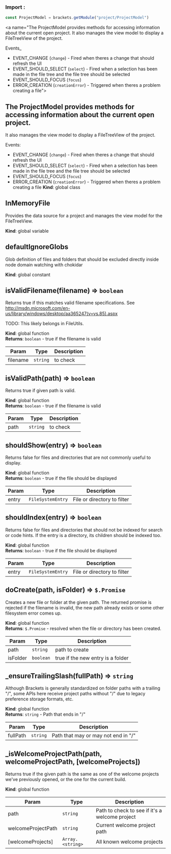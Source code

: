 ### Import :
```js
const ProjectModel = brackets.getModule("project/ProjectModel")
```

<a name="The ProjectModel provides methods for accessing information about the current open project.It also manages the view model to display a FileTreeView of the project.Events_- EVENT_CHANGE (`change`) - Fired when theres a change that should refresh the UI- EVENT_SHOULD_SELECT (`select`) - Fired when a selection has been made in the file tree and the file tree should be selected- EVENT_SHOULD_FOCUS (`focus`)- ERROR_CREATION (`creationError`) - Triggered when theres a problem creating a file"></a>

## The ProjectModel provides methods for accessing information about the current open project.It also manages the view model to display a FileTreeView of the project.Events:- EVENT\_CHANGE (`change`) - Fired when theres a change that should refresh the UI- EVENT\_SHOULD\_SELECT (`select`) - Fired when a selection has been made in the file tree and the file tree should be selected- EVENT\_SHOULD\_FOCUS (`focus`)- ERROR\_CREATION (`creationError`) - Triggered when theres a problem creating a file
**Kind**: global class  
<a name="InMemoryFile"></a>

## InMemoryFile
Provides the data source for a project and manages the view model for the FileTreeView.

**Kind**: global variable  
<a name="defaultIgnoreGlobs"></a>

## defaultIgnoreGlobs
Glob definition of files and folders that should be excluded directlyinside node domain watching with chokidar

**Kind**: global constant  
<a name="isValidFilename"></a>

## isValidFilename(filename) ⇒ <code>boolean</code>
Returns true if this matches valid filename specifications.See http://msdn.microsoft.com/en-us/library/windows/desktop/aa365247(v=vs.85).aspxTODO: This likely belongs in FileUtils.

**Kind**: global function  
**Returns**: <code>boolean</code> - true if the filename is valid  

| Param | Type | Description |
| --- | --- | --- |
| filename | <code>string</code> | to check |

<a name="isValidPath"></a>

## isValidPath(path) ⇒ <code>boolean</code>
Returns true if given path is valid.

**Kind**: global function  
**Returns**: <code>boolean</code> - true if the filename is valid  

| Param | Type | Description |
| --- | --- | --- |
| path | <code>string</code> | to check |

<a name="shouldShow"></a>

## shouldShow(entry) ⇒ <code>boolean</code>
Returns false for files and directories that are not commonly useful to display.

**Kind**: global function  
**Returns**: <code>boolean</code> - true if the file should be displayed  

| Param | Type | Description |
| --- | --- | --- |
| entry | <code>FileSystemEntry</code> | File or directory to filter |

<a name="shouldIndex"></a>

## shouldIndex(entry) ⇒ <code>boolean</code>
Returns false for files and directories that should not be indexed for search or code hints.If the entry is a directory, its children should be indexed too.

**Kind**: global function  
**Returns**: <code>boolean</code> - true if the file should be displayed  

| Param | Type | Description |
| --- | --- | --- |
| entry | <code>FileSystemEntry</code> | File or directory to filter |

<a name="doCreate"></a>

## doCreate(path, isFolder) ⇒ <code>$.Promise</code>
Creates a new file or folder at the given path. The returned promise is rejected if the filenameis invalid, the new path already exists or some other filesystem error comes up.

**Kind**: global function  
**Returns**: <code>$.Promise</code> - resolved when the file or directory has been created.  

| Param | Type | Description |
| --- | --- | --- |
| path | <code>string</code> | path to create |
| isFolder | <code>boolean</code> | true if the new entry is a folder |

<a name="_ensureTrailingSlash"></a>

## \_ensureTrailingSlash(fullPath) ⇒ <code>string</code>
Although Brackets is generally standardized on folder paths with a trailing "/", some APIs herereceive project paths without "/" due to legacy preference storage formats, etc.

**Kind**: global function  
**Returns**: <code>string</code> - Path that ends in "/"  

| Param | Type | Description |
| --- | --- | --- |
| fullPath | <code>string</code> | Path that may or may not end in "/" |

<a name="_isWelcomeProjectPath"></a>

## \_isWelcomeProjectPath(path, welcomeProjectPath, [welcomeProjects])
Returns true if the given path is the same as one of the welcome projects we've previously opened,or the one for the current build.

**Kind**: global function  

| Param | Type | Description |
| --- | --- | --- |
| path | <code>string</code> | Path to check to see if it's a welcome project |
| welcomeProjectPath | <code>string</code> | Current welcome project path |
| [welcomeProjects] | <code>Array.&lt;string&gt;</code> | All known welcome projects |


